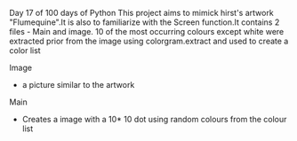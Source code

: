 Day 17 of 100 days of Python
This project aims to mimick hirst's artwork "Flumequine".It is also to familiarize with the Screen function.It contains 2 files - Main and  image.
10 of the most occurring colours except white were extracted prior from the image using colorgram.extract and used to create a color list

Image
- a picture similar to the artwork

Main
- Creates a image with a 10* 10 dot using random colours from the colour list
